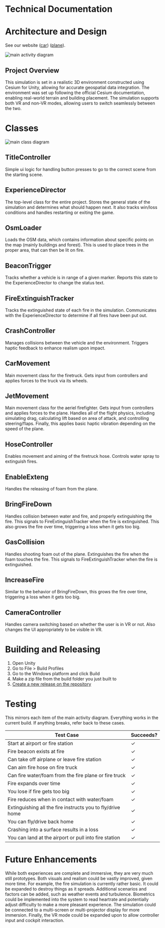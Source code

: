 ﻿# Technical Documentation

# Architecture and Design

See our website ([car](https://xlrseatingbuck-org.github.io/unity-car.html)) ([plane](https://xlrseatingbuck-org.github.io/unity-plane.html)).

![main activity diagram](images/main_activity.drawio.png)

## Project Overview

This simulation is set in a realistic 3D environment constructed using Cesium for Unity, allowing for accurate geospatial data integration. The environment was set up following the official Cesium documentation, enabling real-world terrain and building placement. The simulation supports both VR and non-VR modes, allowing users to switch seamlessly between the two.

# Classes

![main class diagram](images/class_diagram.drawio.png)

## TitleController

Simple ui logic for handling button presses to go to the correct scene from the starting scene.

## ExperienceDirector

The top-level class for the entire project. Stores the general state of the simulation and determines what should happen next. It also tracks win/loss conditions and handles restarting or exiting the game.

## OsmLoader

Loads the OSM data, which contains information about specific points on the map (mainly buildings and forest).
This is used to place trees in the proper area, that can then be lit on fire.

## BeaconTrigger

Tracks whether a vehicle is in range of a given marker. Reports this state to the ExperienceDirector to change the status text.

## FireExtinguishTracker

Tracks the extinguished state of each fire in the simulation. Communicates with the ExperienceDirector to determine if all fires have been put out.

## CrashController

Manages collisions between the vehicle and the environment. Triggers haptic feedback to enhance realism upon impact.

## CarMovement

Main movement class for the firetruck. Gets input from controllers and applies forces to the truck via its wheels.

## JetMovement

Main movement class for the aeriel firefighter.
Gets input from controllers and applies forces to the plane. Handles all of the flight physics, including
simulating drag, calculating lift based on area of attack, and controlling steering/flaps.
Finally, this applies basic haptic vibration depending on the speed of the plane.

## HoseController

Enables movement and aiming of the firetruck hose. Controls water spray to extinguish fires.

## EnableExteng

Handles the releasing of foam from the plane.

## BringFireDown

Handles collision between water and fire, and properly extinguishing the fire.
This signals to FireExtinguishTracker when the fire is extinguished.
This also grows the fire over time, triggering a loss when it gets too big.

## GasCollision

Handles shooting foam out of the plane.
Extinguishes the fire when the foam touches the fire.
This signals to FireExtinguishTracker when the fire is extinguished.

## IncreaseFire

Similar to the behavior of BringFireDown, this grows the fire over time, triggering a loss when it gets too big.

## CameraController

Handles camera switching based on whether the user is in VR or not.
Also changes the UI appropriately to be visible in VR.

# Building and Releasing

1. Open Unity
2. Go to File > Build Profiles
3. Go to the Windows platform and click Build
4. Make a zip file from the build folder you just built to
5. [Create a new release on the repository](https://github.com/XLRSeatingBuck-Org/unity-car-jet/releases/new)

# Testing

This mirrors each item of the main activity diagram.
Everything works in the current build. If anything breaks, refer back to these cases.

| Test Case | Succeeds? | 
| --- | --- |
| Start at airport or fire station | ✓ |
| Fire beacon exists at fire | ✓ |
| Can take off airplane or leave fire station | ✓ |
| Can aim fire hose on fire truck | ✓ |
| Can fire water/foam from the fire plane or fire truck | ✓ |
| Fire expands over time | ✓ |
| You lose if fire gets too big | ✓ |
| Fire reduces when in contact with water/foam | ✓ |
| Extinguishing all the fire instructs you to fly/drive home | ✓ |
| You can fly/drive back home | ✓ |
| Crashing into a surface results in a loss | ✓ |
| You can land at the airport or pull into fire station | ✓ |

# Future Enhancements
 
While both experiences are complete and immersive, they are very much still prototypes.
Both visuals and realism could be vastly improved, given more time.
For example, the fire simulation is currently rather basic. It could be expanded to destroy things as it spreads.
Additional scenarios and factors can be added, such as weather events and turbulence.
Biometrics could be implemented into the system to read heartrate and potentially adjust difficulty to make a more pleasant experience.
The simulation could be connected to a multi-screen or multi-projector display for more immersion.
Finally, the VR mode could be expanded upon to allow controller input and cockpit interaction.
